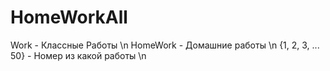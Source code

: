 # HomeWorkAll
Work - Классные Работы \n
HomeWork - Домашние работы \n
{1, 2, 3, ... 50} - Номер из какой работы \n
